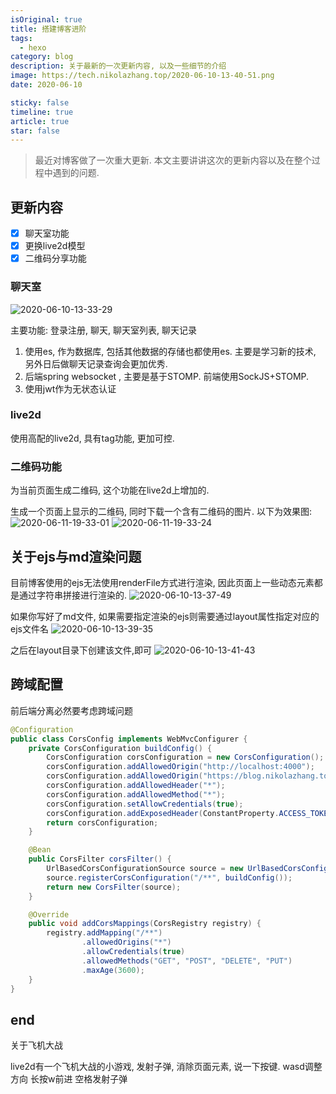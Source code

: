 ```yaml
---
isOriginal: true
title: 搭建博客进阶
tags:
  - hexo
category: blog
description: 关于最新的一次更新内容, 以及一些细节的介绍
image: https://tech.nikolazhang.top/2020-06-10-13-40-51.png
date: 2020-06-10

sticky: false
timeline: true
article: true
star: false
---
```



> 最近对博客做了一次重大更新. 本文主要讲讲这次的更新内容以及在整个过程中遇到的问题.

## 更新内容

- [x] 聊天室功能
- [x] 更换live2d模型
- [x] 二维码分享功能

### 聊天室

![2020-06-10-13-33-29](https://tech.nikolazhang.top/2020-06-10-13-33-29.png)

主要功能: 登录注册, 聊天, 聊天室列表, 聊天记录

1. 使用es, 作为数据库, 包括其他数据的存储也都使用es. 主要是学习新的技术, 另外日后做聊天记录查询会更加优秀.
2. 后端spring websocket , 主要是基于STOMP. 前端使用SockJS+STOMP.
3. 使用jwt作为无状态认证

### live2d

使用高配的live2d, 具有tag功能, 更加可控.

### 二维码功能

为当前页面生成二维码, 这个功能在live2d上增加的.

生成一个页面上显示的二维码, 同时下载一个含有二维码的图片.
以下为效果图:
![2020-06-11-19-33-01](https://tech.nikolazhang.top/2020-06-11-19-33-01.png)
![2020-06-11-19-33-24](https://tech.nikolazhang.top/2020-06-11-19-33-24.png)

## 关于ejs与md渲染问题

目前博客使用的ejs无法使用renderFile方式进行渲染, 因此页面上一些动态元素都是通过字符串拼接进行渲染的.
![2020-06-10-13-37-49](https://tech.nikolazhang.top/2020-06-10-13-37-49.png)

如果你写好了md文件, 如果需要指定渲染的ejs则需要通过layout属性指定对应的ejs文件名
![2020-06-10-13-39-35](https://tech.nikolazhang.top/2020-06-10-13-39-35.png)

之后在layout目录下创建该文件,即可
![2020-06-10-13-41-43](https://tech.nikolazhang.top/2020-06-10-13-41-43.png)

## 跨域配置

前后端分离必然要考虑跨域问题

```java
@Configuration
public class CorsConfig implements WebMvcConfigurer {
    private CorsConfiguration buildConfig() {
        CorsConfiguration corsConfiguration = new CorsConfiguration();
        corsConfiguration.addAllowedOrigin("http://localhost:4000");
        corsConfiguration.addAllowedOrigin("https://blog.nikolazhang.top");
        corsConfiguration.addAllowedHeader("*");
        corsConfiguration.addAllowedMethod("*");
        corsConfiguration.setAllowCredentials(true);
        corsConfiguration.addExposedHeader(ConstantProperty.ACCESS_TOKEN);
        return corsConfiguration;
    }

    @Bean
    public CorsFilter corsFilter() {
        UrlBasedCorsConfigurationSource source = new UrlBasedCorsConfigurationSource();
        source.registerCorsConfiguration("/**", buildConfig());
        return new CorsFilter(source);
    }

    @Override
    public void addCorsMappings(CorsRegistry registry) {
        registry.addMapping("/**")
                .allowedOrigins("*")
                .allowCredentials(true)
                .allowedMethods("GET", "POST", "DELETE", "PUT")
                .maxAge(3600);
    }
}
```

## end

关于飞机大战

live2d有一个飞机大战的小游戏, 发射子弹, 消除页面元素, 说一下按键.
wasd调整方向
长按w前进
空格发射子弹

